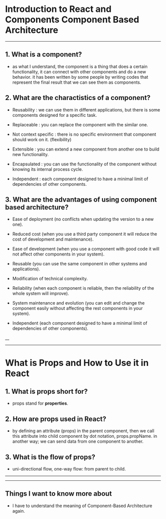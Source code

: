 # Introduction to React and Components Component Based Architecture

---

## **1. What is a component?**

- as what I understand, the component is a thing that does a certain functionality, it can connect with other components and do a new behavior. it has been written by some people by writing codes that represent the final result that we can see them as components.

## **2. What are the charactistics of a component?**

- Reusability : we can use them in different applications, but there is some components designed for a specific task.


- Replaceable : you can replace the component with the similar one.


- Not context specific : there is no specific environment that component should work on it. (flexibility)


- Extensible : you can extend a new component from another one to build new functionality.


- Encapsulated : you can use the functionality of the component without knowing its internal process cycle.


- Independent : each component designed to have a minimal limit of dependencies of other components.

## **3. What are the advantages of using component based architecture?**

- Ease of deployment (no conflicts when updating the version to a new one).

- Reduced cost (when you use a third party component it will reduce the cost of development and maintenance).


- Ease of development (when you use a component with good code it will not affect other components in your system).


- Reusable (you can use the same component in other systems and applications).

- Modification of technical complexity.


- Reliability (when each component is reliable, then the reliability of the whole system will improve).


- System maintenance and evolution (you can edit and change the component easily without affecting the rest components in your system).


- Independent (each component designed to have a minimal limit of dependencies of other components).

__
___

# What is Props and How to Use it in React

## **1. What is props short for?**

- props stand for **properties**.

## **2. How are props used in React?**

- by defining an attribute (props) in the parent component, then we call this attribute into child component by dot notation, props.propName. in another way; we can send data from one component to another.

## **3. What is the flow of props?**

- uni-directional flow, one-way flow: from parent to child.

___
___

## **Things I want to know more about**

- I have to understand the meaning of Component-Based Architecture again.
